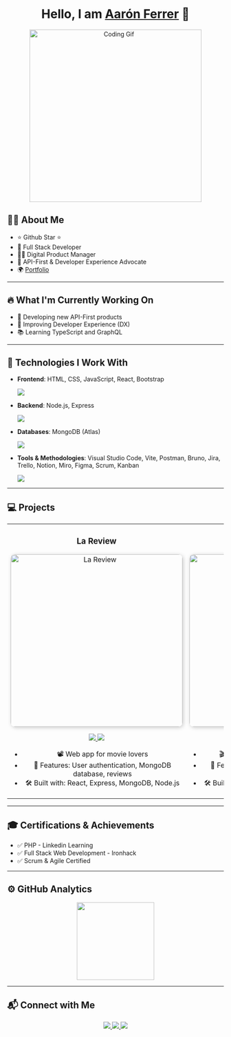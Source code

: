<div align="center">
  <h1 align="center">Hello, I am <a href="https://www.linkedin.com/in/aar%C3%B3n-jos%C3%A9-ferrer-barbas-474858150/">Aarón Ferrer</a> 👋</h1>
</div>

<p align="center">
  <img src="https://media.giphy.com/media/qgQUggAC3Pfv687qPC/giphy.gif" width="400" alt="Coding Gif">
</p>

## 👨‍💻 **About Me**
- ⭐ Github Star ⭐  
- 📲 Full Stack Developer  
- 🧑‍🏫 Digital Product Manager  
- 🚀 API-First & Developer Experience Advocate  
- 🌍 [Portfolio](https://aaronferrer-vlc.github.io/)  

---

## 🔥 **What I'm Currently Working On**
- 🚀 Developing new API-First products
- 🎨 Improving Developer Experience (DX)
- 📚 Learning TypeScript and GraphQL

---

## 🚀 **Technologies I Work With**

- **Frontend**: HTML, CSS, JavaScript, React, Bootstrap  
  <p>
    <img src="https://skillicons.dev/icons?i=html,css,js,react,bootstrap" />
  </p>

- **Backend**: Node.js, Express  
  <p>
    <img src="https://skillicons.dev/icons?i=nodejs,express" />
  </p>

- **Databases**: MongoDB (Atlas)  
  <p>
    <img src="https://skillicons.dev/icons?i=mongodb" />
  </p>

- **Tools & Methodologies**: Visual Studio Code, Vite, Postman, Bruno, Jira, Trello, Notion, Miro, Figma, Scrum, Kanban  
  <p>
    <img src="https://skillicons.dev/icons?i=vscode,vite,postman,notion,figma,bruno,trello" />
  </p>

---

## 💻 **Projects**

<table>
<tr>
<td width="50%">
<h3 align="center">La Review</h3>
<div align="center">
  <a href="https://lareview2.netlify.app/" target="_blank">
    <img src="https://res.cloudinary.com/de0ld2xax/image/upload/v1736336371/Captura_de_pantalla_2025-01-08_123909_amifjy.png" width="400" alt="La Review" style="border-radius: 10px; box-shadow: 2px 2px 10px rgba(0,0,0,0.2); transition: opacity 0.3s;">
  </a>
  <p>
    <a href="https://github.com/AaronFerrer-VLC/server-final-project" target="_blank">
      <img src="https://img.shields.io/badge/SERVER-ff9?style=for-the-badge&logo=github&logoColor=black">
    </a>
    <a href="https://github.com/AaronFerrer-VLC/client-final-project" target="_blank">
      <img src="https://img.shields.io/badge/-CLIENT-green?style=for-the-badge&logo=github&logocolor=black">
    </a>
  </p>
  <ul>
    <li>📽️ Web app for movie lovers</li>
    <li>🔑 Features: User authentication, MongoDB database, reviews</li>
    <li>🛠️ Built with: React, Express, MongoDB, Node.js</li>
  </ul>
</div>                                                                                     
</td>

<td width="50%">
<h3 align="center">La Premier</h3>
<div align="center">
  <a href="https://lapremiere.netlify.app/" target="_blank">
    <img src="https://res.cloudinary.com/de0ld2xax/image/upload/v1736336294/Captura_de_pantalla_2025-01-08_123736_vmuylr.png" width="400" alt="La Premier" style="border-radius: 10px; box-shadow: 2px 2px 10px rgba(0,0,0,0.2); transition: opacity 0.3s;">
  </a>
  <p>
    <a href="https://github.com/AaronFerrer-VLC/server-module2" target="_blank">
      <img src="https://img.shields.io/badge/SERVER-80ffaa?style=for-the-badge&logo=github&logoColor=black">
    </a>
    <a href="https://github.com/AaronFerrer-VLC/client-module2" target="_blank">
      <img src="https://img.shields.io/badge/-CLIENT-green?style=for-the-badge&logo=github&logoColor=black">
    </a>
  </p>
  <ul>
    <li>🎬 Movie theater & film review platform</li>
    <li>🔑 Features: Movie showtimes, user reviews, MongoDB database</li>
    <li>🛠️ Built with: React, Express, MongoDB, Node.js</li>
  </ul>
</div>                                                             
</td>
</tr>
</table>  

---

## 🎓 **Certifications & Achievements**
- ✅ PHP - Linkedin Learning
- ✅ Full Stack Web Development - Ironhack
- ✅ Scrum & Agile Certified

---

## ⚙️ **GitHub Analytics**

<p align="center">
  <a href="https://github.com/AaronFerrer-VLC">
    <img height="180em" src="https://github-readme-streak-stats.herokuapp.com/?user=AaronFerrer-VLC&theme=algolia&hide_border=false"/>
  </a>
</p>

---

## 📬 **Connect with Me**
<p align="center">
  <a href="https://www.linkedin.com/in/aar%C3%B3n-jos%C3%A9-ferrer-barbas-474858150/">
    <img src="https://img.shields.io/badge/LinkedIn-blue?style=for-the-badge&logo=linkedin">
  </a>
  <a href="mailto:tuemail@correo.com">
    <img src="https://img.shields.io/badge/Email-red?style=for-the-badge&logo=gmail&logoColor=white">
  </a>
  <a href="https://aaronferrer-vlc.github.io/">
    <img src="https://img.shields.io/badge/Portfolio-black?style=for-the-badge&logo=github">
  </a>
</p>

